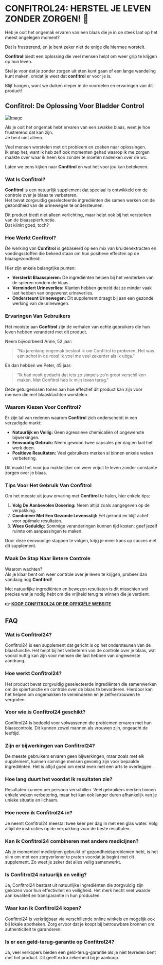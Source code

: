 # CONFITROL24: HERSTEL JE LEVEN ZONDER ZORGEN! 🌟

Heb je ooit het ongemak ervaren van een blaas die je in de steek laat op het meest ongelegen moment?  

Dat is frustrerend, en je bent zeker niet de enige die hiermee worstelt.  

**Confitrol** biedt een oplossing die veel mensen helpt om weer grip te krijgen op hun leven.  

Stel je voor dat je zonder zorgen uit eten kunt gaan of een lange wandeling kunt maken, omdat je weet dat **confitrol** er voor je is.  

Blijf hangen, want we duiken dieper in de voordelen en ervaringen van dit product!

## Confitrol: De Oplossing Voor Bladder Control

[![Image](https://www2.sellhealth.com/233/confitrol24-1-1.jpg)](https://gchaffi.com/JDCrTDeQ)

Als je ooit het ongemak hebt ervaren van een zwakke blaas, weet je hoe frustrerend dat kan zijn.  
Je bent niet alleen.  

Veel mensen worstelen met dit probleem en zoeken naar oplossingen.  
Ik snap het, want ik heb zelf ook momenten gehad waarop ik me zorgen maakte over waar ik heen kon zonder te moeten nadenken over de wc.  

Laten we eens kijken naar **Confitrol** en wat het voor jou kan betekenen.

### Wat Is Confitrol?

**Confitrol** is een natuurlijk supplement dat speciaal is ontwikkeld om de controle over je blaas te verbeteren.  
Het bevat zorgvuldig geselecteerde ingrediënten die samen werken om de gezondheid van de urinewegen te ondersteunen.

Dit product biedt niet alleen verlichting, maar helpt ook bij het versterken van de blaasspierfunctie.  
Dat klinkt goed, toch?

### Hoe Werkt Confitrol?

De werking van **Confitrol** is gebaseerd op een mix van kruidenextracten en voedingsstoffen die bekend staan om hun positieve effecten op de blaasgezondheid.

Hier zijn enkele belangrijke punten:

- **Versterkt Blaasspieren:** De ingrediënten helpen bij het versterken van de spieren rondom de blaas.
- **Vermindert Urineverlies:** Klanten hebben gemeld dat ze minder vaak last hebben van ongewenst urineverlies.
- **Ondersteunt Urinewegen:** Dit supplement draagt bij aan een gezonde werking van de urinewegen.

### Ervaringen Van Gebruikers

Het mooiste aan **Confitrol** zijn de verhalen van echte gebruikers die hun leven hebben veranderd met dit product.  

Neem bijvoorbeeld Anne, 52 jaar:  

> "Na jarenlang ongemak besloot ik om Confitrol te proberen. Het was een schot in de roos! Ik voel me veel zekerder als ik uitga."  

En dan hebben we Peter, 45 jaar:  

> "Ik had nooit gedacht dat iets zo simpels zo'n groot verschil kon maken. Met Confitrol heb ik mijn leven terug."  

Deze getuigenissen tonen aan hoe effectief dit product kan zijn voor mensen die met blaasklachten worstelen.

### Waarom Kiezen Voor Confitrol?

Er zijn tal van redenen waarom **Confitrol** zich onderscheidt in een verzadigde markt:

- **Natuurlijk en Veilig:** Geen agressieve chemicaliën of ongewenste bijwerkingen.
- **Eenvoudig Gebruik:** Neem gewoon twee capsules per dag en laat het werk doen.
- **Positieve Resultaten:** Veel gebruikers merken al binnen enkele weken verbetering.

Dit maakt het voor jou makkelijker om weer vrijuit te leven zonder constante zorgen over je blaas.

### Tips Voor Het Gebruik Van Confitrol

Om het meeste uit jouw ervaring met **Confitrol** te halen, hier enkele tips:

1. **Volg De Aanbevolen Dosering:** Neem altijd zoals aangegeven op de verpakking.
2. **Combineer Met Een Gezonde Levensstijl:** Eet gezond en blijf actief voor optimale resultaten.
3. **Wees Geduldig:** Sommige veranderingen kunnen tijd kosten; geef jezelf ruimte om aanpassingen te maken.

Door deze eenvoudige stappen te volgen, krijg je meer kans op succes met dit supplement.

### Maak De Stap Naar Betere Controle

Waarom wachten?  
Als je klaar bent om weer controle over je leven te krijgen, probeer dan vandaag nog **Confitrol**! 

Met natuurlijke ingrediënten en bewezen resultaten is dit misschien wel precies wat je nodig hebt om die vrijheid terug te winnen die je verdient.



**👉 [KOOP CONFITROL24 OP DE OFFICIËLE WEBSITE](https://gchaffi.com/JDCrTDeQ)**

## FAQ

### Wat is Confitrol24?
Confitrol24 is een supplement dat gericht is op het ondersteunen van de blaasfunctie. Het helpt bij het verbeteren van de controle over je blaas, wat vooral nuttig kan zijn voor mensen die last hebben van ongewenste aandrang.

### Hoe werkt Confitrol24?
Het product bevat zorgvuldig geselecteerde ingrediënten die samenwerken om de spierfunctie en controle over de blaas te bevorderen. Hierdoor kan het helpen om ongemakken te verminderen en je zelfvertrouwen te vergroten.

### Voor wie is Confitrol24 geschikt?
Confitrol24 is bedoeld voor volwassenen die problemen ervaren met hun blaascontrole. Dit kunnen zowel mannen als vrouwen zijn, ongeacht de leeftijd.

### Zijn er bijwerkingen van Confitrol24?
De meeste gebruikers ervaren geen bijwerkingen, maar zoals met elk supplement, kunnen sommige mensen gevoelig zijn voor bepaalde ingrediënten. Het is altijd goed om eerst even met een arts te overleggen.

### Hoe lang duurt het voordat ik resultaten zie?
Resultaten kunnen per persoon verschillen. Veel gebruikers merken binnen enkele weken verbetering, maar het kan ook langer duren afhankelijk van je unieke situatie en lichaam.

### Hoe neem ik Confitrol24 in?
Je neemt Confitrol24 meestal twee keer per dag in met een glas water. Volg altijd de instructies op de verpakking voor de beste resultaten.

### Kan ik Confitrol24 combineren met andere medicijnen?
Als je momenteel medicijnen gebruikt of gezondheidsproblemen hebt, is het slim om met een zorgverlener te praten voordat je begint met dit supplement. Zo weet je zeker dat alles veilig samenwerkt.

### Is Confitrol24 natuurlijk en veilig?
Ja, Confitrol24 bestaat uit natuurlijke ingrediënten die zorgvuldig zijn gekozen voor hun effectiviteit en veiligheid. Het merk hecht veel waarde aan kwaliteit en transparantie in hun producten.

### Waar kan ik Confitrol24 kopen?
Confitrol24 is verkrijgbaar via verschillende online winkels en mogelijk ook bij lokale apotheken. Zorg ervoor dat je koopt bij betrouwbare bronnen om authenticiteit te garanderen.

### Is er een geld-terug-garantie op Confitrol24?
Ja, veel verkopers bieden een geld-terug-garantie als je niet tevreden bent met het product. Dit geeft extra zekerheid bij je aankoop.